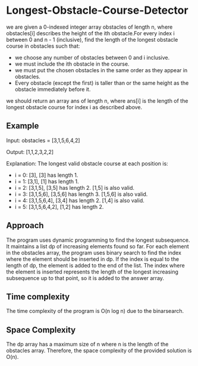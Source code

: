 # Longest-Obstacle-Course-Detector
we are given a 0-indexed integer array obstacles of length n, where obstacles[i] describes the height of the ith obstacle.For every index i between 0 and n - 1 (inclusive), find the length of the longest obstacle course in obstacles such that:
- we choose any number of obstacles between 0 and i inclusive.
- we must include the ith obstacle in the course.
- we must put the chosen obstacles in the same order as they appear in obstacles.
- Every obstacle (except the first) is taller than or the same height as the obstacle immediately before it.

we should return an array ans of length n, where ans[i] is the length of the longest obstacle course for index i as described above.
## Example
Input: obstacles = [3,1,5,6,4,2]

Output: [1,1,2,3,2,2]

Explanation: The longest valid obstacle course at each position is:

- i = 0: [3], [3] has length 1.
- i = 1: [3,1], [1] has length 1.
- i = 2: [3,1,5], [3,5] has length 2. [1,5] is also valid.
- i = 3: [3,1,5,6], [3,5,6] has length 3. [1,5,6] is also valid.
- i = 4: [3,1,5,6,4], [3,4] has length 2. [1,4] is also valid.
- i = 5: [3,1,5,6,4,2], [1,2] has length 2.
## Approach

The program uses dynamic programming to find the longest subsequence. It maintains a list dp of increasing elements found so far. For each element in the obstacles array, the program uses binary search to find the index where the element should be inserted in dp. If the index is equal to the length of dp, the element is added to the end of the list. The index where the element is inserted represents the length of the longest increasing subsequence up to that point, so it is added to the answer array.

## Time complexity 
The time complexity of the program is O(n log n) due to the binarsearch.
## Space Complexity 
The dp array has a maximum size of n where n is the length of the obstacles array. Therefore, the space complexity of the provided solution is O(n).
